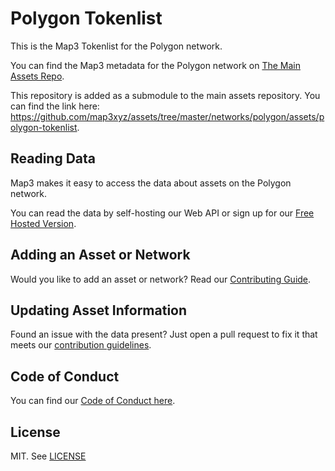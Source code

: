 
# Polygon Tokenlist

This is the Map3 Tokenlist for the Polygon network.

You can find the Map3 metadata for the Polygon network on [The Main Assets Repo](https://github.com/map3xyz/assets/tree/master/networks/polygon).

This repository is added as a submodule to the main assets repository. You can find the link here: https://github.com/map3xyz/assets/tree/master/networks/polygon/assets/polygon-tokenlist.

## Reading Data

Map3 makes it easy to access the data about assets on the Polygon network. 

You can read the data by self-hosting our Web API or sign up for our [Free Hosted Version](https://map3.xyz).

## Adding an Asset or Network 

Would you like to add an asset or network? Read our [Contributing Guide](https://github.com/map3xyz/assets/tree/master/docs/CONTRIBUTING.md).

## Updating Asset Information

Found an issue with the data present? Just open a pull request to fix it that meets our [contribution guidelines](https://github.com/map3xyz/assets/tree/master/docs/CONTRIBUTING.md).

## Code of Conduct
You can find our [Code of Conduct here](https://github.com/map3xyz/assets/tree/master/docs/CODE_OF_CONDUCT.md).

## License
MIT. See [LICENSE](LICENSE)
